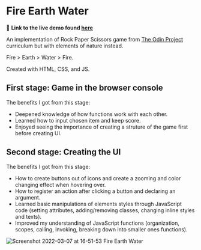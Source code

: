 # Fire Earth Water

:link: **Link to the live demo found [here](https://ekdeguzm.github.io/fire-earth-water/)**

An implementation of Rock Paper Scissors game from [The Odin Project](https://www.theodinproject.com/paths/foundations/courses/foundations/lessons/rock-paper-scissors) curriculum but with elements of nature instead. 

Fire > Earth > Water > Fire.

Created with HTML, CSS, and JS.

## **First stage: Game in the browser console**

The benefits I got from this stage:

   * Deepened knowledge of how functions work with each other.
   * Learned how to input chosen item and keep score. 
   * Enjoyed seeing the importance of creating a struture of the game first before creating UI.

## **Second stage: Creating the UI**

The benefits I got from this stage:

   * How to create buttons out of icons and create a zooming and color changing effect when hovering over.
   * How to register an action after clicking a button and declaring an argument.
   * Learned basic manipulations of elements styles through JavaScript code (setting attributes, adding/removing classes, changing inline styles and texts).
   * Improved my understanding of JavaScript functions (organization, scopes, calling, invoking, breaking down into smaller ones functions).

![Screenshot 2022-03-07 at 16-51-53 Fire Earth Water](https://user-images.githubusercontent.com/35510088/157144106-5eca4f4b-ebff-4c6c-81ed-10ee65bd7b43.png)
